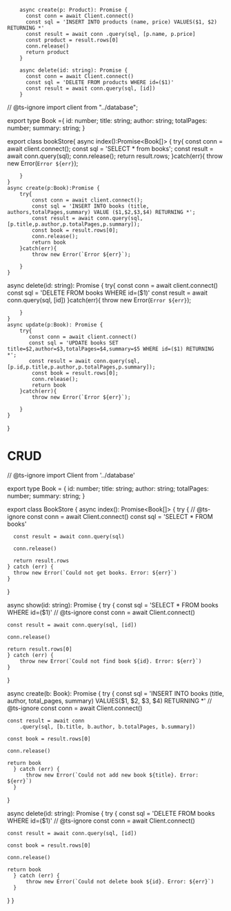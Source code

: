 
        async create(p: Product): Promise {
          const conn = await Client.connect()
          const sql = 'INSERT INTO products (name, price) VALUES($1, $2) RETURNING *'
          const result = await conn .query(sql, [p.name, p.price]
          const product = result.rows[0]
          conn.release()
          return product
        }

        async delete(id: string): Promise {
          const conn = await Client.connect()
          const sql = 'DELETE FROM products WHERE id=($1)'
          const result = await conn.query(sql, [id])
        }








// @ts-ignore
import client from "../database";

export type Book ={
     id: number;
     title: string;
     author: string;
     totalPages: number;
     summary: string;
}


export class bookStore{
    async index():Promise<Book[]> {
        try{
            const conn = await client.connect();
            const sql = 'SELECT * from books';
            const result = await conn.query(sql);
            conn.release();
            return result.rows; 
        }catch(err){
            throw new Error(`Error ${err}`);
            
        }
    }
    async create(p:Book):Promise {
        try{
            const conn = await client.connect();
            const sql = 'INSERT INTO books (title, authors,totalPages,summary) VALUE ($1,$2,$3,$4) RETURNING *';
            const result = await conn.query(sql,[p.title,p.author,p.totalPages,p.summary]);
            const book = result.rows[0];
            conn.release();
            return book
        }catch(err){
            throw new Error(`Error ${err}`);
            
        }
    }
   async delete(id: string): Promise {
       try{
           const conn = await client.connect()
           const sql = 'DELETE FROM books WHERE id=($1)'
           const result = await conn.query(sql, [id])
           }catch(err){
            throw new Error(`Error ${err}`);
            
        }
    }
    async update(p:Book): Promise {
        try{
           const conn = await client.connect()
           const sql = 'UPDATE books SET title=$2,author=$3,totalPages=$4,summary=$5 WHERE id=($1) RETURNING *';
           const result = await conn.query(sql,[p.id,p.title,p.author,p.totalPages,p.summary]);
            const book = result.rows[0];
            conn.release();
            return book
        }catch(err){
            throw new Error(`Error ${err}`);
            
        }
    }
}


# CRUD


// @ts-ignore
import Client from '../database'

export type Book = {
     id: number;
     title: string;
     author: string;
     totalPages: number;
     summary: string;
}

export class BookStore {
  async index(): Promise<Book[]> {
    try {
      // @ts-ignore
      const conn = await Client.connect()
      const sql = 'SELECT * FROM books'

      const result = await conn.query(sql)

      conn.release()

      return result.rows 
    } catch (err) {
      throw new Error(`Could not get books. Error: ${err}`)
    }
  }

  async show(id: string): Promise<Book> {
    try {
    const sql = 'SELECT * FROM books WHERE id=($1)'
    // @ts-ignore
    const conn = await Client.connect()

    const result = await conn.query(sql, [id])

    conn.release()

    return result.rows[0]
    } catch (err) {
        throw new Error(`Could not find book ${id}. Error: ${err}`)
    }
  }

  async create(b: Book): Promise<Book> {
      try {
    const sql = 'INSERT INTO books (title, author, total_pages, summary) VALUES($1, $2, $3, $4) RETURNING *'
    // @ts-ignore
    const conn = await Client.connect()

    const result = await conn
        .query(sql, [b.title, b.author, b.totalPages, b.summary])

    const book = result.rows[0]

    conn.release()

    return book
      } catch (err) {
          throw new Error(`Could not add new book ${title}. Error: ${err}`)
      }
  }

  async delete(id: string): Promise<Book> {
      try {
    const sql = 'DELETE FROM books WHERE id=($1)'
    // @ts-ignore
    const conn = await Client.connect()

    const result = await conn.query(sql, [id])

    const book = result.rows[0]

    conn.release()

    return book
      } catch (err) {
          throw new Error(`Could not delete book ${id}. Error: ${err}`)
      }
  }
}